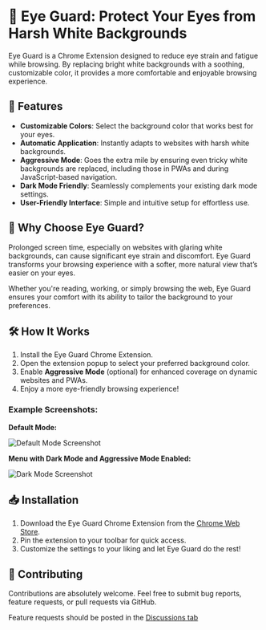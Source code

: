 # 🥽 Eye Guard: Protect Your Eyes from Harsh White Backgrounds

Eye Guard is a Chrome Extension designed to reduce eye strain and fatigue while browsing. By replacing bright white backgrounds with a soothing, customizable color, it provides a more comfortable and enjoyable browsing experience.

## 🚀 Features

- **Customizable Colors**: Select the background color that works best for your eyes.
- **Automatic Application**: Instantly adapts to websites with harsh white backgrounds.
- **Aggressive Mode**: Goes the extra mile by ensuring even tricky white backgrounds are replaced, including those in PWAs and during JavaScript-based navigation.
- **Dark Mode Friendly**: Seamlessly complements your existing dark mode settings.
- **User-Friendly Interface**: Simple and intuitive setup for effortless use.

## 🌟 Why Choose Eye Guard?

Prolonged screen time, especially on websites with glaring white backgrounds, can cause significant eye strain and discomfort. Eye Guard transforms your browsing experience with a softer, more natural view that’s easier on your eyes.

Whether you're reading, working, or simply browsing the web, Eye Guard ensures your comfort with its ability to tailor the background to your preferences.

## 🛠 How It Works

1. Install the Eye Guard Chrome Extension.
2. Open the extension popup to select your preferred background color.
3. Enable **Aggressive Mode** (optional) for enhanced coverage on dynamic websites and PWAs.
4. Enjoy a more eye-friendly browsing experience!

### Example Screenshots:

**Default Mode:**

![Default Mode Screenshot](https://utfs.io/f/MMMHiQ1TQaBok4Z1hvditb0yMYmKjvXxwOnIVk1aZ9pBRNs7)

**Menu with Dark Mode and Aggressive Mode Enabled:**

![Dark Mode Screenshot](https://utfs.io/f/MMMHiQ1TQaBo4QQFChrZCj06rQ4cJpAvfOlhmX9bYKNniEqF)

## 📥 Installation

1. Download the Eye Guard Chrome Extension from the [Chrome Web Store](https://chromewebstore.google.com/detail/eye-guard-reduce-eye-stra/nhglnggngmgclfbaoijiopmpffjpjeba).
2. Pin the extension to your toolbar for quick access.
3. Customize the settings to your liking and let Eye Guard do the rest!

## 🤝 Contributing

Contributions are absolutely welcome. Feel free to submit bug reports, feature requests, or pull requests via GitHub.

Feature requests should be posted in the [Discussions tab](https://github.com/travisvn/eye-guard-chrome-extension/discussions/categories/ideas)
